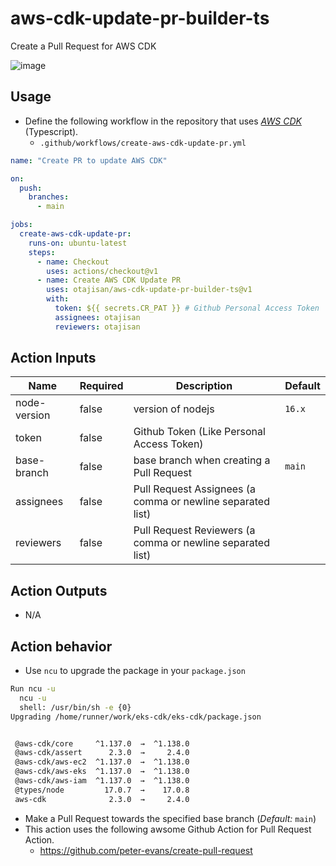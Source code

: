 # aws-cdk-update-pr-builder-ts

Create a Pull Request for AWS CDK

![image](https://user-images.githubusercontent.com/5608492/148481288-aa3c9f69-1ec1-4963-a324-e5c1133dbd86.png)

## Usage

- Define the following workflow in the repository that uses _[AWS CDK](https://aws.amazon.com/cdk/)_ (Typescript).
  - `.github/workflows/create-aws-cdk-update-pr.yml`

```yaml
name: "Create PR to update AWS CDK"

on:
  push:
    branches:
      - main

jobs:
  create-aws-cdk-update-pr:
    runs-on: ubuntu-latest
    steps:
      - name: Checkout
        uses: actions/checkout@v1
      - name: Create AWS CDK Update PR
        uses: otajisan/aws-cdk-update-pr-builder-ts@v1
        with:
          token: ${{ secrets.CR_PAT }} # Github Personal Access Token
          assignees: otajisan
          reviewers: otajisan

```

## Action Inputs

| Name         | Required | Description                                                | Default |
|--------------|----------|------------------------------------------------------------|---------|
| node-version | false    | version of nodejs                                          | `16.x`  |
| token        | false    | Github Token (Like Personal Access Token)                  |         |
| base-branch  | false    | base branch when creating a Pull Request                   | `main`  |
| assignees    | false    | Pull Request Assignees (a comma or newline separated list) |         |
| reviewers    | false    | Pull Request Reviewers (a comma or newline separated list) |         |

## Action Outputs

- N/A

## Action behavior

- Use `ncu` to upgrade the package in your `package.json`

```bash
Run ncu -u
  ncu -u
  shell: /usr/bin/sh -e {0}
Upgrading /home/runner/work/eks-cdk/eks-cdk/package.json


 @aws-cdk/core     ^1.137.0  →  ^1.138.0     
 @aws-cdk/assert      2.3.0  →     2.4.0     
 @aws-cdk/aws-ec2  ^1.137.0  →  ^1.138.0     
 @aws-cdk/aws-eks  ^1.137.0  →  ^1.138.0     
 @aws-cdk/aws-iam  ^1.137.0  →  ^1.138.0     
 @types/node         17.0.7  →    17.0.8     
 aws-cdk              2.3.0  →     2.4.0     
```

- Make a Pull Request towards the specified base branch (_Default:_ `main`)
- This action uses the following awsome Github Action for Pull Request Action.
    - https://github.com/peter-evans/create-pull-request
